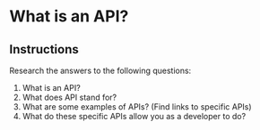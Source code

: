 # What is an API?

## Instructions

Research the answers to the following questions:

1. What is an API?
2. What does API stand for?
3. What are some examples of APIs? (Find links to specific APIs)
4. What do these specific APIs allow you as a developer to do?

